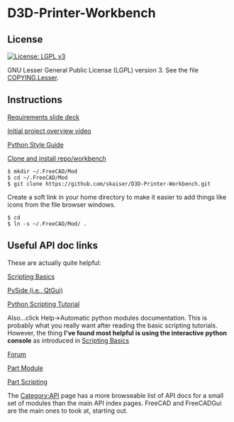 # D3D-Printer-Workbench

## License
[![License: LGPL v3](https://img.shields.io/badge/License-LGPL%20v3-blue.svg)](https://www.gnu.org/licenses/lgpl-3.0)

GNU Lesser General Public License (LGPL) version 3. See the file [COPYING.Lesser](COPYING.Lesser).

## Instructions

[Requirements slide deck](http://opensourceecology.org/wiki/D3D_Workbench_in_FreeCAD)

[Initial project overview video](https://www.youtube.com/watch?v=HadgIABxLv4)

[Python Style Guide](https://www.python.org/dev/peps/pep-0008/)

[Clone and install repo/workbench](https://www.freecadweb.org/wiki/How_to_install_additional_workbenches)

````
$ mkdir ~/.FreeCAD/Mod
$ cd ~/.FreeCAD/Mod
$ git clone https://github.com/skaiser/D3D-Printer-Workbench.git
````

Create a soft link in your home directory to make it easier to add things like icons from the file browser windows.

````
$ cd
$ ln -s ~/.FreeCAD/Mod/ .
````

## Useful API doc links

These are actually quite helpful:

[Scripting Basics](https://www.freecadweb.org/wiki/index.php?title=FreeCAD_Scripting_Basics)

[PySide (i.e., QtGui)](https://www.freecadweb.org/wiki/PySide)

[Python Scripting Tutorial](https://www.freecadweb.org/wiki/Python_scripting_tutorial)

Also...click Help->Automatic python modules documentation. This is probably what you really want after reading the basic scripting tutorials. 
However, the thing **I've found most helpful is using the interactive python console** as introduced in [Scripting Basics](https://www.freecadweb.org/wiki/index.php?title=FreeCAD_Scripting_Basics)

[Forum](https://forum.freecadweb.org/)

[Part Module](https://www.freecadweb.org/wiki/Part_Module)

[Part Scripting](https://www.freecadweb.org/wiki/Topological_data_scripting)

The [Category:API](https://www.freecadweb.org/wiki/Category:API) page has a more browseable list of API docs for a small set of modules than the main API index pages. FreeCAD and FreeCADGui are the main ones to took at, starting out.


